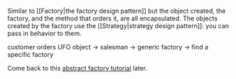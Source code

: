 Similar to [[Factory|the factory design pattern]] but the object created, the factory, and the method that orders it, are all encapsulated.
The objects created by the factory use the [[Strategy|strategy design pattern]]: you can pass in behavior to them.


customer orders UFO object -> salesman -> generic factory -> find a specific factory


Come back to this [abstract factory tutorial](https://youtu.be/NZaXM67fxbs) later.
